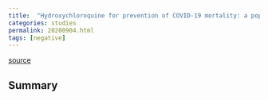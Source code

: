 ```yaml
---
title:  "Hydroxychloroquine for prevention of COVID-19 mortality: a population-based cohort study"
categories: studies
permalink: 20200904.html
tags: [negative]
---
```


[source](https://www.medrxiv.org/content/10.1101/2020.09.04.20187781v1)

## Summary

```We found no evidence of a difference in COVID-19 mortality among patients who received hydroxychloroquine for treatment of rheumatological disease prior to the COVID-19 outbreak in England.

```

